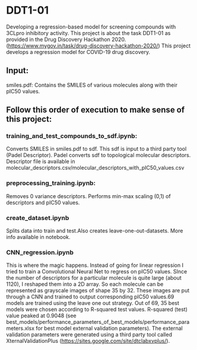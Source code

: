 # DDT1-01
Developing a regression-based model for screening compounds with 3CLpro inhibitory activity. This project is about the task DDT1-01 as provided in the Drug Discovery Hackathon 2020. (https://www.mygov.in/task/drug-discovery-hackathon-2020/)
This project develops a regression model for COVID-19 drug discovery.

## Input:

smiles.pdf: Contains the SMILES of various molecules along with their pIC50 values.

## Follow this order of execution to make sense of this project:

  ### training_and_test_compounds_to_sdf.ipynb: 
  Converts SMILES in smiles.pdf to sdf. This sdf is input to a third party tool (Padel Descriptor). Padel converts sdf to topological molecular descriptors. Descriptor file is available in molecular_descriptors.csv/molecular_descriptors_with_pIC50_values.csv
  
  ### preprocessing_training.ipynb:
  Removes 0 variance descriptors. Performs min-max scaling (0,1) of descriptors and pIC50 values.
  
  ### create_dataset.ipynb
  Splits data into train and test.Also creates leave-one-out-datasets. More info available in notebook. 
  
  ### CNN_regression.ipynb
  This is where the magic happens. Instead of going for linear regression I tried to train a Convolutional Neural Net to regress on pIC50 values. SInce the number of descriptors for a particular molecule is quite large (about 1120), I reshaped them into a 2D array. So each molecule can be represented as grayscale images of shape 35 by 32. These images are put through a CNN and trained to output corresponding pIC50 values.69 models are trained using the leave one out strategy. Out of 69, 35 best models were chosen according to R-squared test values. R-squared (test) value peaked at 0.9048 (see best_models/performance_parameters_of_best_models/performance_parameters.xlsx for best model external validation parameters). The external validation parameters were generated using a third party tool called XternalValidationPlus (https://sites.google.com/site/dtclabxvplus/).
